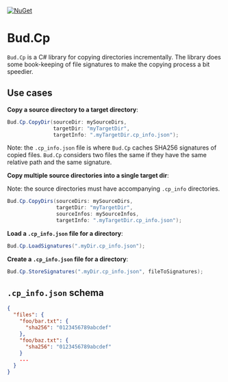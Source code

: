[![NuGet](https://img.shields.io/nuget/v/Bud.Cp.svg)](https://www.nuget.org/packages/Bud.Cp/)



# Bud.Cp

`Bud.Cp` is a C# library for copying directories incrementally. The library does some book-keeping of file signatures to make the copying process a bit speedier.



## Use cases


__Copy a source directory to a target directory__:

```csharp
Bud.Cp.CopyDir(sourceDir: mySourceDirs,
               targetDir: "myTargetDir",
               targetInfo: ".myTargetDir.cp_info.json");
```

Note: the `.cp_info.json` file is where `Bud.Cp` caches SHA256 signatures of copied files. `Bud.Cp` considers two files the same if they have the same relative path and the same signature.


__Copy multiple source directories into a single target dir__:

Note: the source directories must have accompanying `.cp_info` directories.

```csharp
Bud.Cp.CopyDirs(sourceDirs: mySourceDirs,
                targetDir: "myTargetDir",
                sourceInfos: mySourceInfos,
                targetInfo: ".myTargetDir.cp_info.json");
```


__Load a `.cp_info.json` file for a directory__:

```csharp
Bud.Cp.LoadSignatures(".myDir.cp_info.json");
```


__Create a `.cp_info.json` file for a directory__:

```csharp
Bud.Cp.StoreSignatures(".myDir.cp_info.json", fileToSignatures);
```



## `.cp_info.json` schema

```json
{
  "files": {
    "foo/bar.txt": {
      "sha256": "0123456789abcdef"
    },
    "foo/baz.txt": {
      "sha256": "0123456789abcdef"
    }
    ...
  }
}
```